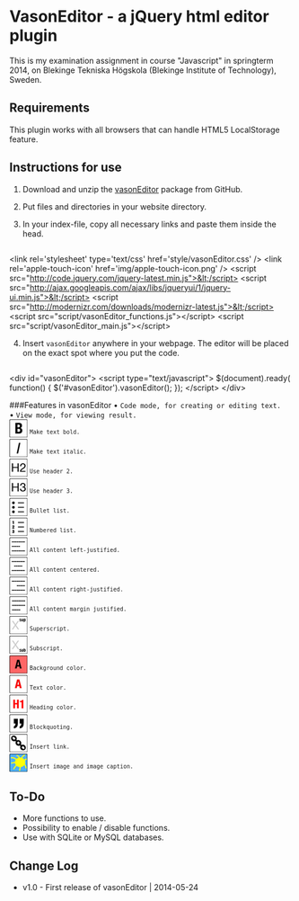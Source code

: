 VasonEditor - a jQuery html editor plugin
=============================================================
This is my examination assignment in course "Javascript" in springterm 2014, on Blekinge Tekniska Högskola (Blekinge Institute of Technology), Sweden.

Requirements
------------
This plugin works with all browsers that can handle HTML5 LocalStorage feature.

Instructions for use
--------------------

1. Download and unzip the [vasonEditor](http://github.com/vanjaanderson/vasonEditor) package from GitHub.

2. Put files and directories in your website directory.

3. In your index-file, copy all necessary links and paste them inside the head.
	<pre>
&lt;link rel='stylesheet' type='text/css' href='style/vasonEditor.css' />
&lt;link rel='apple-touch-icon' href='img/apple-touch-icon.png' />
&lt;script src="http://code.jquery.com/jquery-latest.min.js">&lt;/script>
&lt;script src="http://ajax.googleapis.com/ajax/libs/jqueryui/1/jquery-ui.min.js">&lt;/script>
&lt;script src="http://modernizr.com/downloads/modernizr-latest.js">&lt;/script>
&lt;script src="script/vasonEditor_functions.js">&lt;/script>
&lt;script src="script/vasonEditor_main.js">&lt;/script>
</pre>

4. Insert `vasonEditor` anywhere in your webpage. The editor will be placed on the exact spot where you put the code.
	<pre>
&lt;div id="vasonEditor">
	&lt;script type="text/javascript">
		$(document).ready( function() {
			$('#vasonEditor').vasonEditor();
		});
	&lt;/script>
&lt;/div>
</pre>


###Features in vasonEditor
&bull; `Code mode, for creating or editing text.`  
&bull; `View mode, for viewing result.`  
![Image](img/buttons/bold32.jpg) <sup>`Make text bold.`</sup>  
![Image](img/buttons/italic32.jpg) <sup>`Make text italic.`</sup>  
![Image](img/buttons/H2_32.jpg) <sup>`Use header 2.`</sup>  
![Image](img/buttons/H3_32.jpg) <sup>`Use header 3.`</sup>  
![Image](img/buttons/ul32.jpg) <sup>`Bullet list.`</sup>  
![Image](img/buttons/ol32.jpg) <sup>`Numbered list.`</sup>  
![Image](img/buttons/left32.jpg) <sup>`All content left-justified.`</sup>  
![Image](img/buttons/center32.jpg) <sup>`All content centered.`</sup>  
![Image](img/buttons/right32.jpg) <sup>`All content right-justified.`</sup>  
![Image](img/buttons/justify32.jpg) <sup>`All content margin justified.`</sup>  
![Image](img/buttons/sup32.jpg) <sup>`Superscript.`</sup>  
![Image](img/buttons/sub32.jpg) <sup>`Subscript.`</sup>  
![Image](img/buttons/bg32.jpg) <sup>`Background color.`</sup>  
![Image](img/buttons/txt32.jpg) <sup>`Text color.`</sup>  
![Image](img/buttons/hcolor32.jpg) <sup>`Heading color.`</sup>  
![Image](img/buttons/quote32.jpg) <sup>`Blockquoting.`</sup>  
![Image](img/buttons/link32.jpg) <sup>`Insert link.`</sup>  
![Image](img/buttons/image32.jpg) <sup>`Insert image and image caption.`</sup>  

To-Do
-----
* More functions to use.
* Possibility to enable / disable functions.
* Use with SQLite or MySQL databases.

Change Log
----------------
* v1.0    - First release of vasonEditor | 2014-05-24